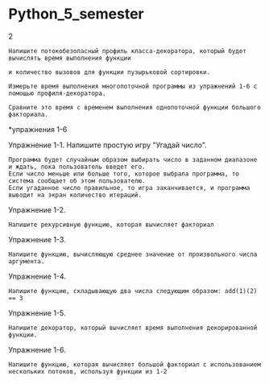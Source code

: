 # Python_5_semester

2 

    Напишите потокобезопасный профиль класса-декоратора, который будет вычислять время выполнения функции 
    
    и количество вызовов для функции пузырьковой сортировки. 
    
    Измерьте время выполнения многопоточной программы из упражнений 1-6 с помощью профиля-декоратора. 
    
    Сравните это время с временем выполнения однопоточной функции большого факториала.

*упражнения 1-6 

Упражнение 1-1. Напишите простую игру "Угадай число".

    Программа будет случайным образом выбирать число в заданном диапазоне и ждать, пока пользователь введет его.
    Если число меньше или больше того, которое выбрала программа, то система сообщает об этом пользователю.
    Если угаданное число правильное, то игра заканчивается, и программа выводит на экран количество итераций.

Упражнение 1-2. 

    Напишите рекурсивную функцию, которая вычисляет факториал
Упражнение 1-3. 

    Напишите функцию, вычисляющую среднее значение от произвольного числа аргумента. 

Упражнение 1-4. 

    Напишите функцию, складывающую два числа следующим образом: add(1)(2) == 3

Упражнение 1-5. 

    Напишите декоратор, который вычисляет время выполнения декорированной функции.

Упражнение 1-6. 

    Напишите функцию, которая вычисляет большой факториал с использованием нескольких потоков, используя функции из 1-2
